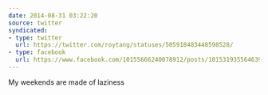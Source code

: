 ```yaml
---
date: 2014-08-31 03:22:20
source: twitter
syndicated:
- type: twitter
  url: https://twitter.com/roytang/statuses/505918483448598528/
- type: facebook
  url: https://www.facebook.com/10155666240078912/posts/10153193556463912
---
```


My weekends are made of laziness